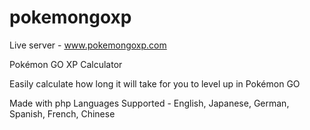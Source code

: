 # pokemongoxp

Live server - www.pokemongoxp.com

Pokémon GO XP Calculator

Easily calculate how long it will take for you to level up in Pokémon GO

Made with php
Languages Supported - English, Japanese, German, Spanish, French, Chinese 
